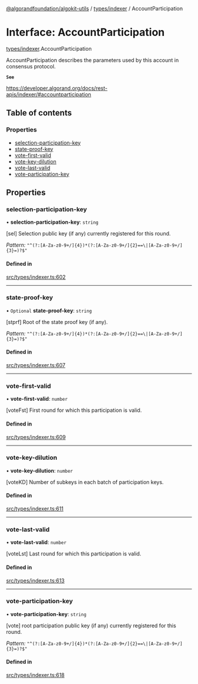 [@algorandfoundation/algokit-utils](../README.md) / [types/indexer](../modules/types_indexer.md) / AccountParticipation

# Interface: AccountParticipation

[types/indexer](../modules/types_indexer.md).AccountParticipation

AccountParticipation describes the parameters used by this account in consensus protocol.

**`See`**

https://developer.algorand.org/docs/rest-apis/indexer/#accountparticipation

## Table of contents

### Properties

- [selection-participation-key](types_indexer.AccountParticipation.md#selection-participation-key)
- [state-proof-key](types_indexer.AccountParticipation.md#state-proof-key)
- [vote-first-valid](types_indexer.AccountParticipation.md#vote-first-valid)
- [vote-key-dilution](types_indexer.AccountParticipation.md#vote-key-dilution)
- [vote-last-valid](types_indexer.AccountParticipation.md#vote-last-valid)
- [vote-participation-key](types_indexer.AccountParticipation.md#vote-participation-key)

## Properties

### selection-participation-key

• **selection-participation-key**: `string`

[sel] Selection public key (if any) currently registered for this round.

*Pattern:* `"^(?:[A-Za-z0-9+/]{4})*(?:[A-Za-z0-9+/]{2}==\|[A-Za-z0-9+/]{3}=)?$"`

#### Defined in

[src/types/indexer.ts:602](https://github.com/algorandfoundation/algokit-utils-ts/blob/main/src/types/indexer.ts#L602)

___

### state-proof-key

• `Optional` **state-proof-key**: `string`

[stprf] Root of the state proof key (if any).

*Pattern:* `"^(?:[A-Za-z0-9+/]{4})*(?:[A-Za-z0-9+/]{2}==\|[A-Za-z0-9+/]{3}=)?$"`

#### Defined in

[src/types/indexer.ts:607](https://github.com/algorandfoundation/algokit-utils-ts/blob/main/src/types/indexer.ts#L607)

___

### vote-first-valid

• **vote-first-valid**: `number`

[voteFst] First round for which this participation is valid.

#### Defined in

[src/types/indexer.ts:609](https://github.com/algorandfoundation/algokit-utils-ts/blob/main/src/types/indexer.ts#L609)

___

### vote-key-dilution

• **vote-key-dilution**: `number`

[voteKD] Number of subkeys in each batch of participation keys.

#### Defined in

[src/types/indexer.ts:611](https://github.com/algorandfoundation/algokit-utils-ts/blob/main/src/types/indexer.ts#L611)

___

### vote-last-valid

• **vote-last-valid**: `number`

[voteLst] Last round for which this participation is valid.

#### Defined in

[src/types/indexer.ts:613](https://github.com/algorandfoundation/algokit-utils-ts/blob/main/src/types/indexer.ts#L613)

___

### vote-participation-key

• **vote-participation-key**: `string`

[vote] root participation public key (if any) currently registered for this round.

*Pattern:* `"^(?:[A-Za-z0-9+/]{4})*(?:[A-Za-z0-9+/]{2}==\|[A-Za-z0-9+/]{3}=)?$"`

#### Defined in

[src/types/indexer.ts:618](https://github.com/algorandfoundation/algokit-utils-ts/blob/main/src/types/indexer.ts#L618)
